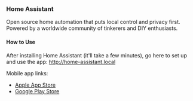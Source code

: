 ### Home Assistant

Open source home automation that puts local control and privacy first. Powered by a worldwide community of tinkerers and DIY enthusiasts.

#### How to Use

After installing Home Assistant (it'll take a few minutes), go here to set up and use the app: http://home-assistant.local

Mobile app links:

- [Apple App Store](https://apps.apple.com/us/app/home-assistant/id1099568401)
- [Google Play Store](https://play.google.com/store/apps/details?id=io.homeassistant.companion.android)
